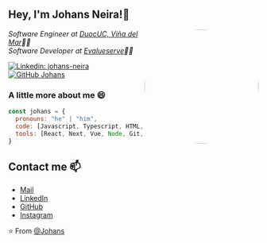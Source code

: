 
<!--
**johansneirap/johansneirap** is a ✨ _special_ ✨ repository because its `README.md` (this file) appears on your GitHub profile.

Here are some ideas to get you started:

- 🔭 I’m currently working on ...
- 🌱 I’m currently learning ...
- 👯 I’m looking to collaborate on ...
- 🤔 I’m looking for help with ...
- 💬 Ask me about ...
- 📫 How to reach me: ...
- 😄 Pronouns: ...
- ⚡ Fun fact: ...
-->
<h2> Hey, I'm Johans Neira!👋 </h2>
<img align='right' src="https://cdn.dribbble.com/users/626327/screenshots/2618501/400.gif" width="230" style="border-radius:50%">
<p><em>Software Engineer at <a href="http://www.duoc.cl">DuocUC, Viña del Mar</a>👨‍🎓</br>Software Developer at <a href="https://www.evalueserve.com">Evalueserve</a>👨‍💻
</em></p>

[![Linkedin: johans-neira](https://img.shields.io/static/v1?label=&message=Johans%20Neira&color=blue&style=flat-square&logo=Linkedin&logoColor=white&link=https://www.linkedin.com/in/johans-neira/)](https://www.linkedin.com/in/johans-neira/)
[![GitHub Johans](https://img.shields.io/github/followers/johansneirap?label=Follow%20&style=social)](https://github.com/johansneirap)


### A little more about me 😄 

```javascript
const johans = {
  pronouns: "he" | "him",
  code: [Javascript, Typescript, HTML, CSS, Python],
  tools: [React, Next, Vue, Node, Git, Django, Flask, AWS]
}
```

## Contact me 📫
- [Mail](mailto:johansneirap@gmail.com)
- [LinkedIn](https://www.linkedin.com/in/johans-neira/)
- [GitHub](https://github.com/johansneirap)
- [Instagram](https://instagram.com/johansen)

⭐️ From [@Johans](https://github.com/johansneirap)
